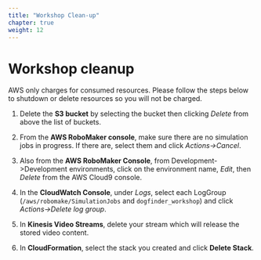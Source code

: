 ```yaml
---
title: "Workshop Clean-up"
chapter: true
weight: 12
---
```


# Workshop cleanup

AWS only charges for consumed resources. Please follow the steps below to shutdown or delete resources so you will not be charged.

1. Delete the **S3 bucket** by selecting the bucket then clicking *Delete* from above the list of buckets.

2. From the **AWS RoboMaker console**, make sure there are no simulation jobs in progress. If there are, select them and click *Actions->Cancel*.

3. Also from the **AWS RoboMaker Console**, from Development->Development environments, click on the environment name, *Edit*, then *Delete* from the AWS Cloud9 console.

4. In the **CloudWatch Console**, under *Logs*, select each LogGroup (`/aws/robomake/SimulationJobs` and `dogfinder_workshop`) and click *Actions->Delete log group*.

5. In **Kinesis Video Streams**, delete your stream which will release the stored video content.

6. In **CloudFormation**, select the stack you created and click **Delete Stack**.